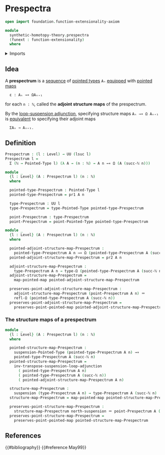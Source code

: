 # Prespectra

```agda
open import foundation.function-extensionality-axiom

module
  synthetic-homotopy-theory.prespectra
  (funext : function-extensionality)
  where
```

<details><summary>Imports</summary>

```agda
open import elementary-number-theory.natural-numbers

open import foundation.dependent-pair-types
open import foundation.identity-types funext
open import foundation.universe-levels

open import structured-types.pointed-maps funext
open import structured-types.pointed-types

open import synthetic-homotopy-theory.loop-spaces funext
open import synthetic-homotopy-theory.suspensions-of-pointed-types funext
open import synthetic-homotopy-theory.suspensions-of-types funext
open import synthetic-homotopy-theory.universal-property-suspensions-of-pointed-types funext
```

</details>

## Idea

A **prespectrum** is a [sequence](foundation.sequences.md) of
[pointed types](structured-types.pointed-types.md) `Aₙ`
[equipped](foundation.structure.md) with
[pointed maps](structured-types.pointed-maps.md)

```text
  ε : Aₙ →∗ ΩAₙ₊₁
```

for each `n : ℕ`, called the **adjoint structure maps** of the prespectrum.

By the
[loop-suspension adjunction](synthetic-homotopy-theory.universal-property-suspensions-of-pointed-types.md),
specifying structure maps `Aₙ →∗ Ω Aₙ₊₁` is
[equivalent](foundation-core.equivalences.md) to specifying their adjoint maps

```text
  ΣAₙ → Aₙ₊₁.
```

## Definition

```agda
Prespectrum : (l : Level) → UU (lsuc l)
Prespectrum l =
  Σ (ℕ → Pointed-Type l) (λ A → (n : ℕ) → A n →∗ Ω (A (succ-ℕ n)))

module _
  {l : Level} (A : Prespectrum l) (n : ℕ)
  where

  pointed-type-Prespectrum : Pointed-Type l
  pointed-type-Prespectrum = pr1 A n

  type-Prespectrum : UU l
  type-Prespectrum = type-Pointed-Type pointed-type-Prespectrum

  point-Prespectrum : type-Prespectrum
  point-Prespectrum = point-Pointed-Type pointed-type-Prespectrum

module _
  {l : Level} (A : Prespectrum l) (n : ℕ)
  where

  pointed-adjoint-structure-map-Prespectrum :
    pointed-type-Prespectrum A n →∗ Ω (pointed-type-Prespectrum A (succ-ℕ n))
  pointed-adjoint-structure-map-Prespectrum = pr2 A n

  adjoint-structure-map-Prespectrum :
    type-Prespectrum A n → type-Ω (pointed-type-Prespectrum A (succ-ℕ n))
  adjoint-structure-map-Prespectrum =
    map-pointed-map pointed-adjoint-structure-map-Prespectrum

  preserves-point-adjoint-structure-map-Prespectrum :
    adjoint-structure-map-Prespectrum (point-Prespectrum A n) ＝
    refl-Ω (pointed-type-Prespectrum A (succ-ℕ n))
  preserves-point-adjoint-structure-map-Prespectrum =
    preserves-point-pointed-map pointed-adjoint-structure-map-Prespectrum
```

### The structure maps of a prespectrum

```agda
module _
  {l : Level} (A : Prespectrum l) (n : ℕ)
  where

  pointed-structure-map-Prespectrum :
    suspension-Pointed-Type (pointed-type-Prespectrum A n) →∗
    pointed-type-Prespectrum A (succ-ℕ n)
  pointed-structure-map-Prespectrum =
    inv-transpose-suspension-loop-adjunction
      ( pointed-type-Prespectrum A n)
      ( pointed-type-Prespectrum A (succ-ℕ n))
      ( pointed-adjoint-structure-map-Prespectrum A n)

  structure-map-Prespectrum :
    suspension (type-Prespectrum A n) → type-Prespectrum A (succ-ℕ n)
  structure-map-Prespectrum = map-pointed-map pointed-structure-map-Prespectrum

  preserves-point-structure-map-Prespectrum :
    structure-map-Prespectrum north-suspension ＝ point-Prespectrum A (succ-ℕ n)
  preserves-point-structure-map-Prespectrum =
    preserves-point-pointed-map pointed-structure-map-Prespectrum
```

## References

{{#bibliography}} {{#reference May99}}
